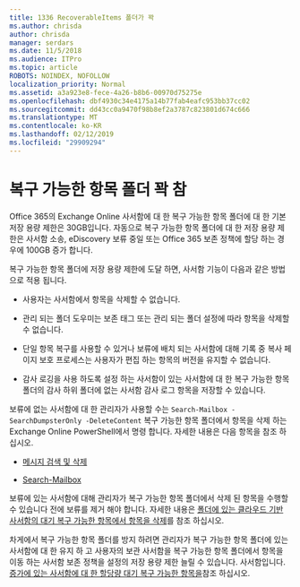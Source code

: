 ```yaml
---
title: 1336 RecoverableItems 폴더가 꽉
ms.author: chrisda
author: chrisda
manager: serdars
ms.date: 11/5/2018
ms.audience: ITPro
ms.topic: article
ROBOTS: NOINDEX, NOFOLLOW
localization_priority: Normal
ms.assetid: a3a923e8-fece-4a26-b8b6-00970d75275e
ms.openlocfilehash: dbf4930c34e4175a14b77fab4eafc953bb37cc02
ms.sourcegitcommit: dd43cc0a9470f98b8ef2a3787c823801d674c666
ms.translationtype: MT
ms.contentlocale: ko-KR
ms.lasthandoff: 02/12/2019
ms.locfileid: "29909294"
---
```

# <a name="the-recoverable-items-folder-is-full"></a>복구 가능한 항목 폴더 꽉 참

Office 365의 Exchange Online 사서함에 대 한 복구 가능한 항목 폴더에 대 한 기본 저장 용량 제한은 30GB입니다. 자동으로 복구 가능한 항목 폴더에 대 한 저장 용량 제한은 사서함 소송, eDiscovery 보류 중일 또는 Office 365 보존 정책에 할당 하는 경우에 100GB 증가 합니다.
  
복구 가능한 항목 폴더에 저장 용량 제한에 도달 하면, 사서함 기능이 다음과 같은 방법으로 적용 됩니다.
  
- 사용자는 사서함에서 항목을 삭제할 수 없습니다.
    
- 관리 되는 폴더 도우미는 보존 태그 또는 관리 되는 폴더 설정에 따라 항목을 삭제할 수 없습니다.
    
- 단일 항목 복구를 사용할 수 있거나 보류에 배치 되는 사서함에 대해 기록 중 복사 페이지 보호 프로세스는 사용자가 편집 하는 항목의 버전을 유지할 수 없습니다.
    
- 감사 로깅을 사용 하도록 설정 하는 사서함이 있는 사서함에 대 한 복구 가능한 항목 폴더의 감사 하위 폴더에 없는 사서함 감사 로그 항목을 저장할 수 있습니다.
    
보류에 없는 사서함에 대 한 관리자가 사용할 수는 `Search-Mailbox -SearchDumpsterOnly -DeleteContent` 복구 가능한 항목 폴더에서 항목을 삭제 하는 Exchange Online PowerShell에서 명령 합니다. 자세한 내용은 다음 항목을 참조 하십시오. 
  
- [메시지 검색 및 삭제](https://docs.microsoft.com/office365/securitycompliance/search-for-and-delete-messagesadmin-help)
    
- [Search-Mailbox](https://docs.microsoft.com/powershell/module/exchange/mailboxes/Search-Mailbox)
    
보류에 있는 사서함에 대해 관리자가 복구 가능한 항목 폴더에서 삭제 된 항목을 수행할 수 있습니다 전에 보류를 제거 해야 합니다. 자세한 내용은 [폴더에 있는 클라우드 기반 사서함의 대기 복구 가능한 항목에서 항목을 삭제](https://docs.microsoft.com/office365/securitycompliance/delete-items-in-the-recoverable-items-folder-of-mailboxes-on-hold)를 참조 하십시오.
  
차게에서 복구 가능한 항목 폴더를 방지 하려면 관리자가 복구 가능한 항목 폴더에 있는 사서함에 대 한 유지 하 고 사용자의 보관 사서함을 복구 가능한 항목 폴더에서 항목을 이동 하는 사서함 보존 정책을 설정의 저장 용량 제한 늘릴 수 있습니다. 사서함입니다. [증가에 있는 사서함에 대 한 할당량 대기 복구 가능한 항목을](https://docs.microsoft.com/office365/securitycompliance/increase-the-recoverable-quota-for-mailboxes-on-hold)참조 하십시오.
  

